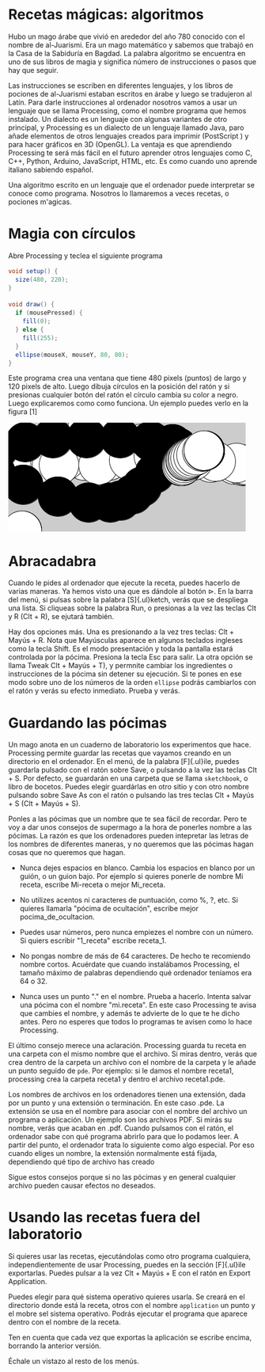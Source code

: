 # Recetas mágicas: algoritmos

Hubo un mago árabe que vivió en arededor del año 780 conocido con el
nombre de al-Juarismi. Era un mago matemático y sabemos que trabajó en
la Casa de la Sabiduría en Bagdad. La palabra algoritmo se encuentra en
uno de sus libros de magia y significa número de instrucciones o pasos
que hay que seguir.

Las instrucciones se escriben en diferentes lenguajes, y los libros de
pociones de al-Juarismi estaban escritos en árabe y luego se tradujeron
al Latín. Para darle instrucciones al ordenador nosotros vamos a usar un
lenguaje que se llama Processing, como el nombre programa que hemos
instalado. Un dialecto es un lenguaje con algunas variantes de otro
principal, y Processing es un dialecto de un lenguaje llamado Java, paro
añade elementos de otros lenguajes creados para imprimir (PostScript ) y
para hacer gráficos en 3D (OpenGL). La ventaja es que aprendiendo
Processing te será más fácil en el futuro aprender otros lenguajes como
C, C++, Python, Arduino, JavaScript, HTML, etc. Es como cuando uno
aprende italiano sabiendo español.

Una algoritmo escrito en un lenguaje que el ordenador puede interpretar
se conoce como programa. Nosotros lo llamaremos a veces recetas, o
pociones m'agicas.

# Magia con círculos

Abre Processing y teclea el siguiente programa

``` {.java bgcolor="olive!10"}
void setup() {
  size(480, 220);
}

void draw() {
  if (mousePressed) {
    fill(0);
  } else {
    fill(255);
  }
  ellipse(mouseX, mouseY, 80, 80);
}
```

Este programa crea una ventana que tiene 480 pixels (puntos) de largo y
120 pixels de alto. Luego dibuja círculos en la posición del ratón y si
presionas cualquier botón del ratón el círculo cambia su color a negro.
Luego explicaremos como como funciona. Un ejemplo puedes verlo en la
figura [1]

![Figura 1](pictures/ps2.png)

# Abracadabra

Cuando le pides al ordenador que ejecute la receta, puedes hacerlo de
varias maneras. Ya hemos visto una que es dándole al botón
$\triangleright$. En la barra del menú, si pulsas sobre la palabra
[S]{.ul}ketch, verás que se despliega una lista. Si cliqueas sobre la
palabra Run, o presionas a la vez las teclas Clt y R (Clt + R), se
ejutará también.

Hay dos opciones más. Una es presionando a la vez tres teclas: Clt +
Mayús + R. Nota que Mayúsculas aparece en algunos teclados ingleses como
la tecla Shift. Es el modo presentación y toda la pantalla estará
controlada por la pócima. Presiona la tecla Esc para salir. La otra
opción se llama Tweak Clt + Mayús + T), y permnite cambiar los
ingredientes o instrucciones de la pócima sin detener su ejecución. Si
te pones en ese modo sobre uno de los números de la orden `ellipse`
podrás cambiarlos con el ratón y verás su efecto inmediato. Prueba y
verás.

# Guardando las pócimas

Un mago anota en un cuaderno de laboratorio los experimentos que hace.
Processing permite guardar las recetas que vayamos creando en un
directorio en el ordenador. En el menú, de la palabra [F]{.ul}ile,
puedes guardarla pulsado con el ratón sobre Save, o pulsando a la vez
las teclas Clt + S. Por defecto, se guardarán en una carpeta que se
llama `sketchbook`, o libro de bocetos. Puedes elegir guardárlas en otro
sitio y con otro nombre pulsando sobre Save As con el ratón o pulsando
las tres teclas Clt + Mayús + S (Clt + Mayús + S).

Ponles a las pócimas que un nombre que te sea fácil de recordar. Pero te
voy a dar unos consejos de supermago a la hora de ponerles nombre a las
pócimas. La razón es que los ordenadores pueden intepretar las letras de
los nombres de diferentes maneras, y no queremos que las pócimas hagan
cosas que no queremos que hagan.

-   Nunca dejes espacios en blanco. Cambia los espacios en blanco por un
    guión, o un guion bajo. Por ejemplo si quieres ponerle de nombre Mi
    receta, escribe Mi-receta o mejor Mi_receta.

-   No utilizes acentos ni caracteres de puntuación, como %, ?, etc. Si
    quieres llamarla "pócima de ocultación", escribe mejor
    pocima_de_ocultacion.

-   Puedes usar números, pero nunca empiezes el nombre con un número. Si
    quiers escribir "1_receta" escribe receta_1.

-   No pongas nombre de más de 64 caracteres. De hecho te recomiendo
    nombre cortos. Acuérdate que cuando instalábamos Processing, el
    tamaño máximo de palabras dependiendo qué ordenador teníamos era 64
    o 32.

-   Nunca uses un punto "." en el nombre. Prueba a hacerlo. Intenta
    salvar una pócima con el nombre "mi.receta". En este caso Processing
    te avisa que cambies el nombre, y además te advierte de lo que te he
    dicho antes. Pero no esperes que todos lo programas te avisen como
    lo hace Processing.

El último consejo merece una aclaración. Processing guarda tu receta en
una carpeta con el mismo nombre que el archivo. Si miras dentro, verás
que crea dentro de la carpeta un archivo con el nombre de la carpeta y
le añade un punto seguido de `pde`. Por ejemplo: si le damos el nombre
receta1, processing crea la carpeta receta1 y dentro el archivo
receta1.pde.

Los nombres de archivos en los ordenadores tienen una extensión, dada
por un punto y una extensión o terminación. En este caso .pde. La
extensión se usa en el nombre para asociar con el nombre del archivo un
programa o aplicación. Un ejemplo son los archivos PDF. Si mirás su
nombre, verás que acaban en .pdf. Cuando pulsamos con el ratón, el
ordenador sabe con qué programa abrirlo para que lo podamos leer. A
partir del punto, el ordenador trata lo siguiente como algo especial.
Por eso cuando eliges un nombre, la extensión normalmente está fijada,
dependiendo qué tipo de archivo has creado

Sigue estos consejos porque si no las pócimas y en general cualquier
archivo pueden causar efectos no deseados.

# Usando las recetas fuera del laboratorio

Si quieres usar las recetas, ejecutándolas como otro programa
cualquiera, independientemente de usar Processing, puedes en la sección
[F]{.ul}ile exportarlas. Puedes pulsar a la vez Clt + Mayús + E con el
ratón en Export Application.

Puedes elegir para qué sistema operativo quieres usarla. Se creará en el
directorio donde está la receta, otros con el nombre `application` un
punto y el mobre sel sistema operativo. Podrás ejecutar el programa que
aparece dentro con el nombre de la receta.

Ten en cuenta que cada vez que exportas la aplicación se escribe encima,
borrando la anterior versión.

Échale un vistazo al resto de los menús.

